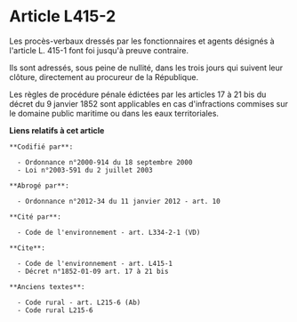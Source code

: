 # Article L415-2

Les procès-verbaux dressés par les fonctionnaires et agents désignés à l'article L. 415-1 font foi jusqu'à preuve contraire. 

Ils sont adressés, sous peine de nullité, dans les trois jours qui suivent leur clôture, directement au procureur de la
République. 

Les règles de procédure pénale édictées par les articles 17 à 21 bis du décret du 9 janvier 1852 sont applicables en cas
d'infractions commises sur le domaine public maritime ou dans les eaux territoriales.

**Liens relatifs à cet article**

	**Codifié par**:

	  - Ordonnance n°2000-914 du 18 septembre 2000
	  - Loi n°2003-591 du 2 juillet 2003

	**Abrogé par**:

	  - Ordonnance n°2012-34 du 11 janvier 2012 - art. 10

	**Cité par**:

	  - Code de l'environnement - art. L334-2-1 (VD)

	**Cite**:

	  - Code de l'environnement - art. L415-1
	  - Décret n°1852-01-09 art. 17 à 21 bis

	**Anciens textes**:

	  - Code rural - art. L215-6 (Ab)
	  - Code rural L215-6
